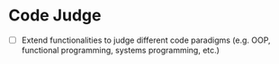 # Code Judge

- [ ] Extend functionalities to judge different code paradigms
      (e.g. OOP, functional programming, systems programming, etc.)
